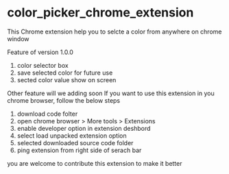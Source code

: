 # color_picker_chrome_extension
This Chrome extension help you to selcte a color from anywhere on chrome window

Feature of version 1.0.0
1. color selector box
2. save selected color for future use
3. sected color value show on screen

Other feature will we adding soon
If you want to use this extension in you chrome browser, follow the below steps
1. download code folter
2. open chrome browser > More tools > Extensions 
3. enable developer option in extension deshbord
4. select load unpacked extension option
5. selected downloaded source code folder
6. ping extension from right side of serach bar

you are welcome to contribute this extension to make it better 
